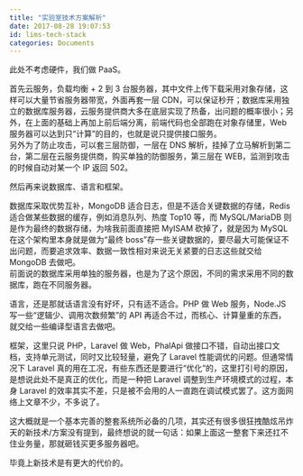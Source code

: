 ```yaml
---
title: "实验室技术方案解析"
date: 2017-08-28 19:07:53
id: lims-tech-stack
categories: Documents
---
```


此处不考虑硬件，我们做 PaaS。  

首先云服务，负载均衡 + 2 到 3 台服务器，其中文件上传下载采用对象存储，这样可以大量节省服务器带宽，外面再套一层 CDN，可以保证秒开；数据库采用独立的数据库服务器，云服务提供商大多在底层实现了热备，出问题的概率很小；另外，在上面的基础上再加上前后端分离，前端代码也全部跑在对象存储里，Web 服务器可以达到只“计算”的目的，也就是说只提供接口服务。  
另外为了防止攻击，可以套三层防御，一层在 DNS 解析，挂掉了立马解析到第二台，第二层在云服务提供商，购买单独的防御服务，第三层在 WEB，监测到攻击的时候自动对某一个 IP 返回 502。  

然后再来说数据库、语言和框架。  

数据库采取优势互补，MongoDB 适合日志，但是不适合关键数据的存储，Redis 适合做某些数据的缓存，例如消息队列、热度 Top10 等，而 MySQL/MariaDB 则是作为最终的数据存储，为啥我前面直接把 MyISAM 砍掉了，就是因为 MySQL 在这个架构里本身就是做为“最终 boss”存一些关键数据的，要尽最大可能保证不出问题，而要追求效率、数据一致性相对来说无关紧要的日志这些就交给 MongoDB 去做吧。  
前面说的数据库采用单独的服务器，也是为了这个原因，不同的需求采用不同的数据库，跑在不同服务器。  

语言，还是那就话语言没有好坏，只有适不适合。PHP 做 Web 服务，Node.JS 写一些“逻辑少、调用次数频繁”的 API 再适合不过，而核心、计算量重的东西，就交给一些编译型语言去做吧。  

框架，这里只说 PHP，Laravel 做 Web，PhalApi 做接口不错，自动出接口文档，支持单元测试，同时又比较轻量，避免了 Laravel 性能调优的问题。但通常情况下 Laravel 真的用在工况，有些东西还是要进行“优化”的，这里打引号的原因，是想说此处不是真正的优化，而是一种把 Laravel 调整到生产环境模式的过程，本身 Laravel 的效率其实不差，只是被不会用的人一直跑在调试模式罢了。这方面网络上文章不少，不多说了。  

这大概就是一个基本完善的整套系统所必备的几项，其实还有很多很狂拽酷炫吊炸天的新技术/方案没有提到，最终想说的就一句话：如果上面这一整套下来还扛不住业务量，那就砸钱买更多服务器吧。  

毕竟上新技术是有更大的代价的。